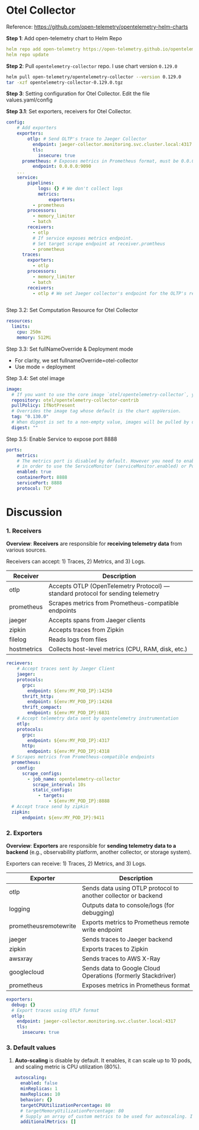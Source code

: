 # Otel Collector

Reference: https://github.com/open-telemetry/opentelemetry-helm-charts

**Step 1**: Add open-telemetry chart to Helm Repo

```yaml
helm repo add open-telemetry https://open-telemetry.github.io/opentelemetry-helm-charts
helm repo update
```

**Step 2**: Pull `opentelemetry-collector` repo. I use chart version `0.129.0`

```bash
helm pull open-telemetry/opentelemetry-collector --version 0.129.0
tar -xzf opentelemetry-collector-0.129.0.tgz
```

**Step 3**: Setting configuration for Otel Collector. Edit the file values.yaml/config

**Step 3.1**: Set exporters, receivers for Otel Collector.

```yaml
config:
	# Add exporters
	exporters:
		otlp: # Send OLTP's trace to Jaeger Collector
	      endpoint: jaeger-collector.monitoring.svc.cluster.local:4317
	      tls:
	        insecure: true
	  prometheus: # Exposes metrics in Prometheus format, must be 0.0.0.0
	      endpoint: 0.0.0.0:9090
	...
	service:
		pipelines:
			logs: {} # We don't collect logs
			metrics:
				exporters:
          - prometheus
        processors:
          - memory_limiter
          - batch
        receivers:
          - otlp
          # If service exposes metrics endpoint.
          # Set target scrape endpoint at receiver.promtheus
          - prometheus 
      traces:
        exporters:
          - otlp
        processors:
          - memory_limiter
          - batch
        receivers:
          - otlp # We set Jaeger collector's endpoint for the OLTP's receiver 
      
```

Step 3.2: Set Computation Resource for Otel Collector

```yaml
resources:
  limits:
    cpu: 250m
    memory: 512Mi
```

Step 3.3: Set fullNameOverride & Deployment mode

- For clarity, we set fullnameOverride=otel-collector
- Use mode = deployment

Step 3.4: Set otel image

```yaml
image:
  # If you want to use the core image `otel/opentelemetry-collector`, you also need to change `command.name` value to `otelcol`.
  repository: otel/opentelemetry-collector-contrib
  pullPolicy: IfNotPresent
  # Overrides the image tag whose default is the chart appVersion.
  tag: "0.130.0"
  # When digest is set to a non-empty value, images will be pulled by digest (regardless of tag value).
  digest: ""
```

Step 3.5: Enable Service to expose port 8888

```yaml
ports:
	metrics:
    # The metrics port is disabled by default. However you need to enable the port
    # in order to use the ServiceMonitor (serviceMonitor.enabled) or PodMonitor (podMonitor.enabled).
    enabled: true
    containerPort: 8888
    servicePort: 8888
    protocol: TCP
```

# Discussion

### 1. Receivers

**Overview**: **Receivers** are responsible for **receiving telemetry data** from various sources.

Receivers can accept: 1) Traces, 2) Metrics, and 3) Logs.

| Receiver | Description |
| --- | --- |
| otlp | Accepts OTLP (OpenTelemetry Protocol) — standard protocol for sending telemetry |
| prometheus | Scrapes metrics from Prometheus-compatible endpoints |
| jaeger | Accepts spans from Jaeger clients |
| zipkin | Accepts traces from Zipkin |
| filelog | Reads logs from files |
| hostmetrics | Collects host-level metrics (CPU, RAM, disk, etc.) |

```yaml
recievers:
	# Accept traces sent by Jaeger Client
	jaeger:
    protocols:
      grpc:
        endpoint: ${env:MY_POD_IP}:14250
      thrift_http:
        endpoint: ${env:MY_POD_IP}:14268
      thrift_compact:
        endpoint: ${env:MY_POD_IP}:6831
	# Accept telemetry data sent by opentelemetry instrumentation
	otlp:
    protocols:
      grpc:
        endpoint: ${env:MY_POD_IP}:4317
      http:
        endpoint: ${env:MY_POD_IP}:4318
  # Scrapes metrics from Prometheus-compatible endpoints
  prometheus:
    config:
      scrape_configs:
        - job_name: opentelemetry-collector
          scrape_interval: 10s
          static_configs:
            - targets:
                - ${env:MY_POD_IP}:8888
  # Accept trace send by zipkin
  zipkin:
      endpoint: ${env:MY_POD_IP}:9411
```

### 2. Exporters

**Overview**: **Exporters** are responsible for **sending telemetry data to a backend** (e.g., observability platform, another collector, or storage system).

Exporters can receive: 1) Traces, 2) Metrics, and 3) Logs.

| Exporter | Description |
| --- | --- |
| otlp | Sends data using OTLP protocol to another collector or backend |
| logging | Outputs data to console/logs (for debugging) |
| prometheusremotewrite | Exports metrics to Prometheus remote write endpoint |
| jaeger | Sends traces to Jaeger backend |
| zipkin | Exports traces to Zipkin |
| awsxray | Sends traces to AWS X-Ray |
| googlecloud | Sends data to Google Cloud Operations (formerly Stackdriver) |
| prometheus | Exposes metrics in Prometheus format |

```yaml
exporters:
  debug: {}
  # Export traces using OTLP format
  otlp:
    endpoint: jaeger-collector.monitoring.svc.cluster.local:4317
    tls:
      insecure: true
```

### 3. Default values

1. **Auto-scaling** is disable by default. It enables, it can scale up to 10 pods, and scaling metric is CPU utilization (80%).
    
    ```yaml
    autoscaling:
      enabled: false
      minReplicas: 1
      maxReplicas: 10
      behavior: {}
      targetCPUUtilizationPercentage: 80
      # targetMemoryUtilizationPercentage: 80
      # Supply an array of custom metrics to be used for autoscaling. It includes externalMetrics, objectMetrics, and podsMetrics.
      additionalMetrics: []
    ```